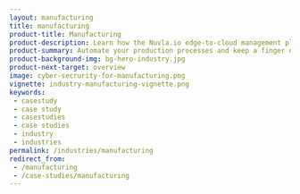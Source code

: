 ```yaml
---
layout: manufacturing
title: manufacturing
product-title: Manufacturing
product-description: Learn how the Nuvla.io edge-to-cloud management platform offers a future-proof way for manufacturers to monitor production and track assets.
product-summary: Automate your production processes and keep a finger on the pulse of your organisation.
product-background-img: bg-hero-industry.jpg
product-next-target: overview
image: cyber-secrurity-for-manufacturing.png
vignette: industry-manufacturing-vignette.png
keywords:
 - casestudy
 - case study
 - casestudies
 - case studies
 - industry
 - industries
permalink: /industries/manufacturing
redirect_from:
 - /manufacturing
 - /case-studies/manufacturing
---
```


